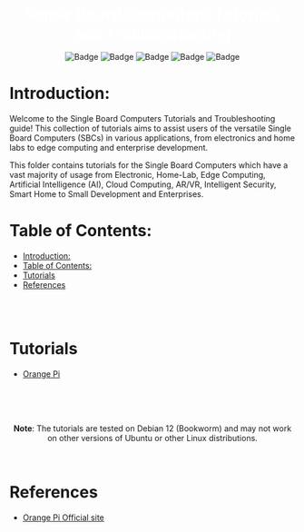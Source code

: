 <br>

<div align="center">

<span style="color: white; font-size: 30px; font-family: roboto;"> **Single Board Computers Tutorials and Troubleshooting** </span>

![Badge](https://badgen.net/github/license/kaveh-kaviani/tutorials?color=red)
![Badge](https://badgen.net/github/forks/kaveh-kaviani/tutorials?icon=git&color=blue)
![Badge](https://badgen.net/github/watchers/kaveh-kaviani/tutorials?icon=awesome&color=green)
![Badge](https://badgen.net/github/stars/kaveh-kaviani/kaveh-kaviani?icon=graphql&color=blue)
![Badge](https://badgen.net/github/commits/kaveh-kaviani/tutorials?icon=graphql&color=red)

</div>

# Introduction:

Welcome to the Single Board Computers Tutorials and Troubleshooting guide! This collection of tutorials aims to assist users of the versatile Single Board Computers (SBCs) in various applications, from electronics and home labs to edge computing and enterprise development.

This folder contains tutorials for the Single Board Computers which have a vast majority of usage from Electronic, Home-Lab, Edge Computing, Artificial Intelligence (AI), Cloud Computing, AR/VR, Intelligent Security, Smart Home to Small Development and Enterprises.

# Table of Contents:

- [Introduction:](#introduction)
- [Table of Contents:](#table-of-contents)
- [Tutorials](#tutorials)
- [References](#references)

<br>

<br>

# Tutorials

- [Orange Pi](/content/sbc/orange-pi/README.md)
  
<br>
  
<br>

<br>

<div align="center">

**Note**: The tutorials are tested on Debian 12 (Bookworm) and may not work on other versions of Ubuntu or other Linux distributions.

</div>

<br>

# References

- [Orange Pi Official site](http://www.orangepi.org/html/hardWare/computerAndMicrocontrollers/index.html)